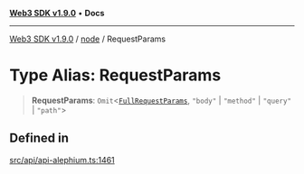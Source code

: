 [**Web3 SDK v1.9.0**](../../../README.md) • **Docs**

***

[Web3 SDK v1.9.0](../../../globals.md) / [node](../README.md) / RequestParams

# Type Alias: RequestParams

> **RequestParams**: `Omit`\<[`FullRequestParams`](../interfaces/FullRequestParams.md), `"body"` \| `"method"` \| `"query"` \| `"path"`\>

## Defined in

[src/api/api-alephium.ts:1461](https://github.com/Mystic-Nayy/alephium-web3/blob/ee41f5e0e7d7fb0b155fe62f05b2ac03772895ca/packages/web3/src/api/api-alephium.ts#L1461)
